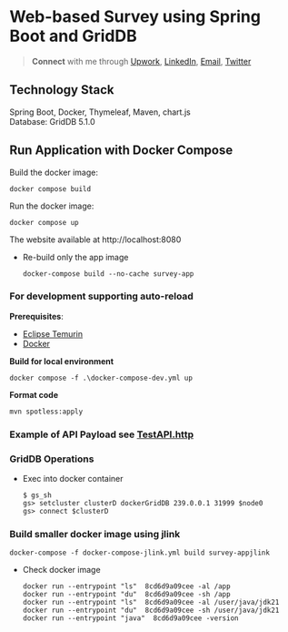 # Web-based Survey using Spring Boot and GridDB

> **Connect** with me through [Upwork](https://www.upwork.com/freelancers/~018d8a1d9dcab5ac61), [LinkedIn](https://linkedin.com/in/alifruliarso), [Email](mailto:alif.ruliarso@gmail.com), [Twitter](https://twitter.com/alifruliarso)

## Technology Stack
Spring Boot, Docker, Thymeleaf, Maven, chart.js\
Database: GridDB 5.1.0


## Run Application with Docker Compose

Build the docker image: 
```shell
docker compose build
```

Run the docker image: 

```shell
docker compose up
```

The website available at http://localhost:8080

- Re-build only the app image
  ```shell
  docker-compose build --no-cache survey-app
  ```

### For development supporting auto-reload

**Prerequisites**:

- [Eclipse Temurin](https://adoptium.net/temurin/releases/)
- [Docker](https://docs.docker.com/engine/install/)

**Build for local environment**
  ```shell
  docker compose -f .\docker-compose-dev.yml up
  ```
**Format code**
  ```shell
  mvn spotless:apply
   ```

### Example of API Payload see [TestAPI.http](TestAPI.http)

### GridDB Operations
- Exec into docker container
  ```shell
  $ gs_sh
  gs> setcluster clusterD dockerGridDB 239.0.0.1 31999 $node0
  gs> connect $clusterD
  ```

### Build smaller docker image using jlink

  ```shell
  docker-compose -f docker-compose-jlink.yml build survey-appjlink
  ```

- Check docker image
  
  ```shell
  docker run --entrypoint "ls"  8cd6d9a09cee -al /app
  docker run --entrypoint "du"  8cd6d9a09cee -sh /app
  docker run --entrypoint "ls"  8cd6d9a09cee -al /user/java/jdk21
  docker run --entrypoint "du"  8cd6d9a09cee -sh /user/java/jdk21
  docker run --entrypoint "java"  8cd6d9a09cee -version
  ```